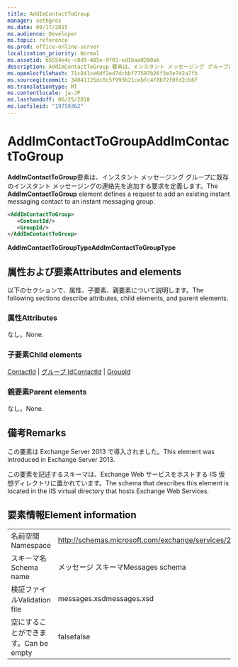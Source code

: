 ```yaml
---
title: AddImContactToGroup
manager: sethgros
ms.date: 09/17/2015
ms.audience: Developer
ms.topic: reference
ms.prod: office-online-server
localization_priority: Normal
ms.assetid: 65554e4c-c0d9-485e-9f01-ed1baa8280ab
description: AddImContactToGroup 要素は、インスタント メッセージング グループに既存のインスタント メッセージングの連絡先を追加する要求を定義します。
ms.openlocfilehash: 71c841ce6df2ed7dcbbf77597b26f3e3e742a7fb
ms.sourcegitcommit: 34041125dc8c5f993b21cebfc4f8b72f0fd2cb6f
ms.translationtype: MT
ms.contentlocale: ja-JP
ms.lasthandoff: 06/25/2018
ms.locfileid: "19759362"
---
```

# <a name="addimcontacttogroup"></a><span data-ttu-id="b740e-103">AddImContactToGroup</span><span class="sxs-lookup"><span data-stu-id="b740e-103">AddImContactToGroup</span></span>

<span data-ttu-id="b740e-104">**AddImContactToGroup**要素は、インスタント メッセージング グループに既存のインスタント メッセージングの連絡先を追加する要求を定義します。</span><span class="sxs-lookup"><span data-stu-id="b740e-104">The **AddImContactToGroup** element defines a request to add an existing instant messaging contact to an instant messaging group.</span></span> 
  
```XML
<AddImContactToGroup>
   <ContactId/>
   <GroupId/>
</AddImContactToGroup>
```

 <span data-ttu-id="b740e-105">**AddImContactToGroupType**</span><span class="sxs-lookup"><span data-stu-id="b740e-105">**AddImContactToGroupType**</span></span>
## <a name="attributes-and-elements"></a><span data-ttu-id="b740e-106">属性および要素</span><span class="sxs-lookup"><span data-stu-id="b740e-106">Attributes and elements</span></span>

<span data-ttu-id="b740e-107">以下のセクションで、属性、子要素、親要素について説明します。</span><span class="sxs-lookup"><span data-stu-id="b740e-107">The following sections describe attributes, child elements, and parent elements.</span></span>
  
### <a name="attributes"></a><span data-ttu-id="b740e-108">属性</span><span class="sxs-lookup"><span data-stu-id="b740e-108">Attributes</span></span>

<span data-ttu-id="b740e-109">なし。</span><span class="sxs-lookup"><span data-stu-id="b740e-109">None.</span></span>
  
### <a name="child-elements"></a><span data-ttu-id="b740e-110">子要素</span><span class="sxs-lookup"><span data-stu-id="b740e-110">Child elements</span></span>

<span data-ttu-id="b740e-111">[ContactId](contactid.md) | [グループ Id](groupid.md)</span><span class="sxs-lookup"><span data-stu-id="b740e-111">[ContactId](contactid.md) | [GroupId](groupid.md)</span></span>
  
### <a name="parent-elements"></a><span data-ttu-id="b740e-112">親要素</span><span class="sxs-lookup"><span data-stu-id="b740e-112">Parent elements</span></span>

<span data-ttu-id="b740e-113">なし。</span><span class="sxs-lookup"><span data-stu-id="b740e-113">None.</span></span>
  
## <a name="remarks"></a><span data-ttu-id="b740e-114">備考</span><span class="sxs-lookup"><span data-stu-id="b740e-114">Remarks</span></span>

<span data-ttu-id="b740e-115">この要素は Exchange Server 2013 で導入されました。</span><span class="sxs-lookup"><span data-stu-id="b740e-115">This element was introduced in Exchange Server 2013.</span></span>
  
<span data-ttu-id="b740e-116">この要素を記述するスキーマは、Exchange Web サービスをホストする IIS 仮想ディレクトリに置かれています。</span><span class="sxs-lookup"><span data-stu-id="b740e-116">The schema that describes this element is located in the IIS virtual directory that hosts Exchange Web Services.</span></span>
  
## <a name="element-information"></a><span data-ttu-id="b740e-117">要素情報</span><span class="sxs-lookup"><span data-stu-id="b740e-117">Element information</span></span>

|||
|:-----|:-----|
|<span data-ttu-id="b740e-118">名前空間</span><span class="sxs-lookup"><span data-stu-id="b740e-118">Namespace</span></span>  <br/> |http://schemas.microsoft.com/exchange/services/2006/messages  <br/> |
|<span data-ttu-id="b740e-119">スキーマ名</span><span class="sxs-lookup"><span data-stu-id="b740e-119">Schema name</span></span>  <br/> |<span data-ttu-id="b740e-120">メッセージ スキーマ</span><span class="sxs-lookup"><span data-stu-id="b740e-120">Messages schema</span></span>  <br/> |
|<span data-ttu-id="b740e-121">検証ファイル</span><span class="sxs-lookup"><span data-stu-id="b740e-121">Validation file</span></span>  <br/> |<span data-ttu-id="b740e-122">messages.xsd</span><span class="sxs-lookup"><span data-stu-id="b740e-122">messages.xsd</span></span>  <br/> |
|<span data-ttu-id="b740e-123">空にすることができます。</span><span class="sxs-lookup"><span data-stu-id="b740e-123">Can be empty</span></span>  <br/> |<span data-ttu-id="b740e-124">false</span><span class="sxs-lookup"><span data-stu-id="b740e-124">false</span></span>  <br/> |
   

